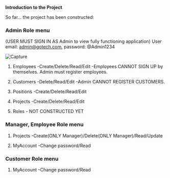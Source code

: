 **Introduction to the Project**

So far… the project has been constructed:

### Admin Role menu 
(USER MUST SIGN IN AS Admin to view fully functioning application)
User email: admin@gotech.com, password: @Admin1234

![Capture](https://user-images.githubusercontent.com/35909587/55731072-85494600-59e7-11e9-9f13-b293182cbec7.PNG)

1. Employees
-Create/Delete/Read/Edit
-Employees CANNOT SIGN UP by themselves. Admin must register employees.

2. Customers
-Delete/Read/Edit
-Admin CANNOT REGISTER CUSTOMERS.

3. Positions
-Create/Delete/Read/Edit

4. Projects
-Create/Delete/Read/Edit

5. Roles -  NOT CONSTRUCTED YET

### Manager, Employee Role menu

1. Projects
-Create(ONLY Manager)/Delete(ONLY Manager)/Read/Update

2. MyAccount
-Change password/Read

### Customer Role menu
1. MyAccount
-Change password/Read
